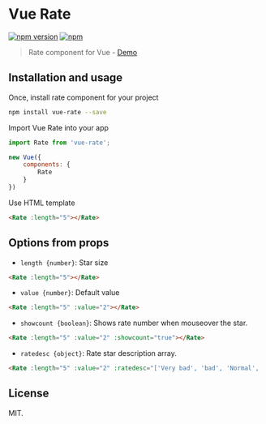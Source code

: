 # Vue Rate

[![npm version](https://badge.fury.io/js/vue-rate.svg)](https://badge.fury.io/js/vue-rate)
[![npm](https://img.shields.io/npm/dt/vue-rate.svg)](https://www.npmjs.com/package/vue-rate)

> Rate component for Vue - [Demo](https://sinanmtl.github.io/vue-rate/)

## Installation and usage

Once, install rate component for your project

```bash
npm install vue-rate --save
```

Import Vue Rate into your app

```javascript
import Rate from 'vue-rate';

new Vue({
    components: {
        Rate
    }
})
```

Use HTML template

```html
<Rate :length="5"></Rate>
```

## Options from props

- `length {number}`: Star size

```html
<Rate :length="5"></Rate>
```

- `value {number}`: Default value

```html
<Rate :length="5" :value="2"></Rate>
```

- `showcount {boolean}`: Shows rate number when mouseover the star.

```html
<Rate :length="5" :value="2" :showcount="true"></Rate>
```

- `ratedesc {object}`: Rate star description array. 

```html
<Rate :length="5" :value="2" :ratedesc="['Very bad', 'bad', 'Normal', 'Good', 'Very good']"></Rate>
```

## License

MIT.
